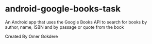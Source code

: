 # android-google-books-task
An Android app that uses the Google Books API to search for books by author, name, ISBN and by passage or quote from the book 

Created By Omer Gokdere
